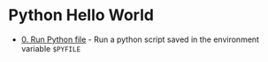 # Python Hello World

- [0. Run Python file](0-run) - Run a python script saved in the environment
  variable `$PYFILE`
